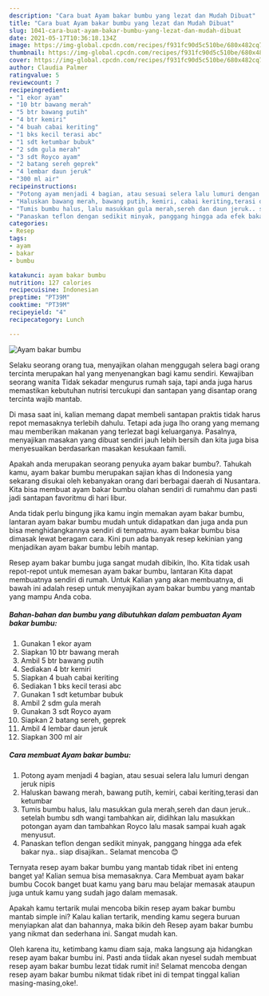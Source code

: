 ```yaml
---
description: "Cara buat Ayam bakar bumbu yang lezat dan Mudah Dibuat"
title: "Cara buat Ayam bakar bumbu yang lezat dan Mudah Dibuat"
slug: 1041-cara-buat-ayam-bakar-bumbu-yang-lezat-dan-mudah-dibuat
date: 2021-05-17T10:36:18.134Z
image: https://img-global.cpcdn.com/recipes/f931fc90d5c510be/680x482cq70/ayam-bakar-bumbu-foto-resep-utama.jpg
thumbnail: https://img-global.cpcdn.com/recipes/f931fc90d5c510be/680x482cq70/ayam-bakar-bumbu-foto-resep-utama.jpg
cover: https://img-global.cpcdn.com/recipes/f931fc90d5c510be/680x482cq70/ayam-bakar-bumbu-foto-resep-utama.jpg
author: Claudia Palmer
ratingvalue: 5
reviewcount: 7
recipeingredient:
- "1 ekor ayam"
- "10 btr bawang merah"
- "5 btr bawang putih"
- "4 btr kemiri"
- "4 buah cabai keriting"
- "1 bks kecil terasi abc"
- "1 sdt ketumbar bubuk"
- "2 sdm gula merah"
- "3 sdt Royco ayam"
- "2 batang sereh geprek"
- "4 lembar daun jeruk"
- "300 ml air"
recipeinstructions:
- "Potong ayam menjadi 4 bagian, atau sesuai selera lalu lumuri dengan jeruk nipis"
- "Haluskan bawang merah, bawang putih, kemiri, cabai keriting,terasi dan ketumbar"
- "Tumis bumbu halus, lalu masukkan gula merah,sereh dan daun jeruk.. setelah bumbu sdh wangi tambahkan air, didihkan lalu masukkan potongan ayam dan tambahkan Royco lalu masak sampai kuah agak menyusut."
- "Panaskan teflon dengan sedikit minyak, panggang hingga ada efek bakar nya.. siap disajikan.. Selamat mencoba 😊"
categories:
- Resep
tags:
- ayam
- bakar
- bumbu

katakunci: ayam bakar bumbu 
nutrition: 127 calories
recipecuisine: Indonesian
preptime: "PT39M"
cooktime: "PT39M"
recipeyield: "4"
recipecategory: Lunch

---
```



![Ayam bakar bumbu](https://img-global.cpcdn.com/recipes/f931fc90d5c510be/680x482cq70/ayam-bakar-bumbu-foto-resep-utama.jpg)

Selaku seorang orang tua, menyajikan olahan menggugah selera bagi orang tercinta merupakan hal yang menyenangkan bagi kamu sendiri. Kewajiban seorang  wanita Tidak sekadar mengurus rumah saja, tapi anda juga harus memastikan kebutuhan nutrisi tercukupi dan santapan yang disantap orang tercinta wajib mantab.

Di masa  saat ini, kalian memang dapat membeli santapan praktis tidak harus repot memasaknya terlebih dahulu. Tetapi ada juga lho orang yang memang mau memberikan makanan yang terlezat bagi keluarganya. Pasalnya, menyajikan masakan yang dibuat sendiri jauh lebih bersih dan kita juga bisa menyesuaikan berdasarkan masakan kesukaan famili. 



Apakah anda merupakan seorang penyuka ayam bakar bumbu?. Tahukah kamu, ayam bakar bumbu merupakan sajian khas di Indonesia yang sekarang disukai oleh kebanyakan orang dari berbagai daerah di Nusantara. Kita bisa membuat ayam bakar bumbu olahan sendiri di rumahmu dan pasti jadi santapan favoritmu di hari libur.

Anda tidak perlu bingung jika kamu ingin memakan ayam bakar bumbu, lantaran ayam bakar bumbu mudah untuk didapatkan dan juga anda pun bisa menghidangkannya sendiri di tempatmu. ayam bakar bumbu bisa dimasak lewat beragam cara. Kini pun ada banyak resep kekinian yang menjadikan ayam bakar bumbu lebih mantap.

Resep ayam bakar bumbu juga sangat mudah dibikin, lho. Kita tidak usah repot-repot untuk memesan ayam bakar bumbu, lantaran Kita dapat membuatnya sendiri di rumah. Untuk Kalian yang akan membuatnya, di bawah ini adalah resep untuk menyajikan ayam bakar bumbu yang mantab yang mampu Anda coba.

<!--inarticleads1-->

##### Bahan-bahan dan bumbu yang dibutuhkan dalam pembuatan Ayam bakar bumbu:

1. Gunakan 1 ekor ayam
1. Siapkan 10 btr bawang merah
1. Ambil 5 btr bawang putih
1. Sediakan 4 btr kemiri
1. Siapkan 4 buah cabai keriting
1. Sediakan 1 bks kecil terasi abc
1. Gunakan 1 sdt ketumbar bubuk
1. Ambil 2 sdm gula merah
1. Gunakan 3 sdt Royco ayam
1. Siapkan 2 batang sereh, geprek
1. Ambil 4 lembar daun jeruk
1. Siapkan 300 ml air




<!--inarticleads2-->

##### Cara membuat Ayam bakar bumbu:

1. Potong ayam menjadi 4 bagian, atau sesuai selera lalu lumuri dengan jeruk nipis
1. Haluskan bawang merah, bawang putih, kemiri, cabai keriting,terasi dan ketumbar
1. Tumis bumbu halus, lalu masukkan gula merah,sereh dan daun jeruk.. setelah bumbu sdh wangi tambahkan air, didihkan lalu masukkan potongan ayam dan tambahkan Royco lalu masak sampai kuah agak menyusut.
1. Panaskan teflon dengan sedikit minyak, panggang hingga ada efek bakar nya.. siap disajikan.. Selamat mencoba 😊




Ternyata resep ayam bakar bumbu yang mantab tidak ribet ini enteng banget ya! Kalian semua bisa memasaknya. Cara Membuat ayam bakar bumbu Cocok banget buat kamu yang baru mau belajar memasak ataupun juga untuk kamu yang sudah jago dalam memasak.

Apakah kamu tertarik mulai mencoba bikin resep ayam bakar bumbu mantab simple ini? Kalau kalian tertarik, mending kamu segera buruan menyiapkan alat dan bahannya, maka bikin deh Resep ayam bakar bumbu yang nikmat dan sederhana ini. Sangat mudah kan. 

Oleh karena itu, ketimbang kamu diam saja, maka langsung aja hidangkan resep ayam bakar bumbu ini. Pasti anda tiidak akan nyesel sudah membuat resep ayam bakar bumbu lezat tidak rumit ini! Selamat mencoba dengan resep ayam bakar bumbu nikmat tidak ribet ini di tempat tinggal kalian masing-masing,oke!.

